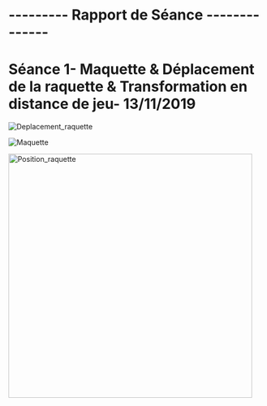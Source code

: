 #                                        --------- Rapport de Séance --------------





# Séance 1- Maquette & Déplacement de la raquette & Transformation en distance de jeu- 13/11/2019 


![Deplacement_raquette ](https://user-images.githubusercontent.com/57043613/70851360-767b3300-1e94-11ea-883e-91f00e203108.jpg)

![Maquette](https://user-images.githubusercontent.com/57043613/70851403-dbcf2400-1e94-11ea-99bd-a4226510638f.jpg)











<img width="480" alt="Position_raquette" src="https://user-images.githubusercontent.com/57043613/70851217-cf49cc00-1e92-11ea-9251-cd0ce60d5e72.png">

